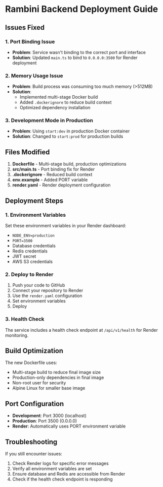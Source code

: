 # Rambini Backend Deployment Guide

## Issues Fixed

### 1. Port Binding Issue
- **Problem**: Service wasn't binding to the correct port and interface
- **Solution**: Updated `main.ts` to bind to `0.0.0.0:3500` for Render deployment

### 2. Memory Usage Issue
- **Problem**: Build process was consuming too much memory (>512MB)
- **Solution**: 
  - Implemented multi-stage Docker build
  - Added `.dockerignore` to reduce build context
  - Optimized dependency installation

### 3. Development Mode in Production
- **Problem**: Using `start:dev` in production Docker container
- **Solution**: Changed to `start:prod` for production builds

## Files Modified

1. **Dockerfile** - Multi-stage build, production optimizations
2. **src/main.ts** - Port binding fix for Render
3. **.dockerignore** - Reduced build context
4. **env.example** - Added PORT variable
5. **render.yaml** - Render deployment configuration

## Deployment Steps

### 1. Environment Variables
Set these environment variables in your Render dashboard:
- `NODE_ENV=production`
- `PORT=3500`
- Database credentials
- Redis credentials
- JWT secret
- AWS S3 credentials

### 2. Deploy to Render
1. Push your code to GitHub
2. Connect your repository to Render
3. Use the `render.yaml` configuration
4. Set environment variables
5. Deploy

### 3. Health Check
The service includes a health check endpoint at `/api/v1/health` for Render monitoring.

## Build Optimization

The new Dockerfile uses:
- Multi-stage build to reduce final image size
- Production-only dependencies in final image
- Non-root user for security
- Alpine Linux for smaller base image

## Port Configuration

- **Development**: Port 3000 (localhost)
- **Production**: Port 3500 (0.0.0.0)
- **Render**: Automatically uses PORT environment variable

## Troubleshooting

If you still encounter issues:
1. Check Render logs for specific error messages
2. Verify all environment variables are set
3. Ensure database and Redis are accessible from Render
4. Check if the health check endpoint is responding 